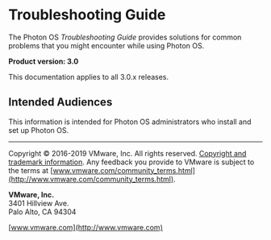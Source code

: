 # Troubleshooting Guide

The Photon OS *Troubleshooting Guide* provides solutions for common problems that you might encounter while using Photon OS.

**Product version: 3.0**

This documentation applies to all 3.0.x releases.

## Intended Audiences

This information is intended for Photon OS administrators who install and set up Photon OS.

----------

Copyright &copy; 2016-2019 VMware, Inc. All rights reserved. [Copyright and trademark information](http://pubs.vmware.com/copyright-trademark.html). Any feedback you provide to VMware is subject to the terms at [www.vmware.com/community_terms.html](http://www.vmware.com/community_terms.html).

**VMware, Inc.**<br>
3401 Hillview Ave.<br>
Palo Alto, CA 94304

[www.vmware.com](http://www.vmware.com)
